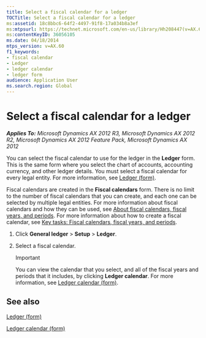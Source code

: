 ```yaml
---
title: Select a fiscal calendar for a ledger
TOCTitle: Select a fiscal calendar for a ledger
ms:assetid: 18c8bbc6-64f2-4497-91f8-17a034b8a3ef
ms:mtpsurl: https://technet.microsoft.com/en-us/library/Hh208447(v=AX.60)
ms:contentKeyID: 36056105
ms.date: 04/18/2014
mtps_version: v=AX.60
f1_keywords:
- fiscal calendar
- Ledger
- ledger calendar
- ledger form
audience: Application User
ms.search.region: Global
---
```


# Select a fiscal calendar for a ledger 


_**Applies To:** Microsoft Dynamics AX 2012 R3, Microsoft Dynamics AX 2012 R2, Microsoft Dynamics AX 2012 Feature Pack, Microsoft Dynamics AX 2012_

You can select the fiscal calendar to use for the ledger in the **Ledger** form. This is the same form where you select the chart of accounts, accounting currency, and other ledger details. You must select a fiscal calendar for every legal entity. For more information, see [Ledger (form)](https://technet.microsoft.com/en-us/library/hh209331\(v=ax.60\)).

Fiscal calendars are created in the **Fiscal calendars** form. There is no limit to the number of fiscal calendars that you can create, and each one can be selected by multiple legal entities. For more information about fiscal calendars and how they can be used, see [About fiscal calendars, fiscal years, and periods](about-fiscal-calendars-fiscal-years-and-periods.md). For more information about how to create a fiscal calendar, see [Key tasks: Fiscal calendars, fiscal years, and periods](key-tasks-fiscal-calendars-fiscal-years-and-periods.md).

1.  Click **General ledger** \> **Setup** \> **Ledger**.

2.  Select a fiscal calendar.
    

    > [!IMPORTANT]
    > <P>You can view the calendar that you select, and all of the fiscal years and periods that it includes, by clicking <STRONG>Ledger calendar</STRONG>. For more information, see <A href="https://technet.microsoft.com/en-us/library/hh242506(v=ax.60)">Ledger calendar (form)</A>.</P>



## See also

[Ledger (form)](https://technet.microsoft.com/en-us/library/hh209331\(v=ax.60\))

[Ledger calendar (form)](https://technet.microsoft.com/en-us/library/hh242506\(v=ax.60\))

  



